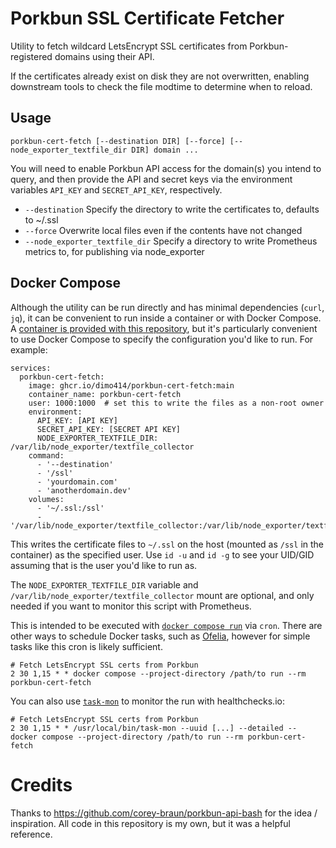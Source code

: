# Porkbun SSL Certificate Fetcher

Utility to fetch wildcard LetsEncrypt SSL certificates from Porkbun-registered domains using their API.

If the certificates already exist on disk they are not overwritten, enabling downstream tools to check the file modtime
to determine when to reload.

## Usage

```
porkbun-cert-fetch [--destination DIR] [--force] [--node_exporter_textfile_dir DIR] domain ...
```

You will need to enable Porkbun API access for the domain(s) you intend to query, and then provide the API and secret
keys via the environment variables `API_KEY` and `SECRET_API_KEY`, respectively.

* `--destination`                 Specify the directory to write the certificates to, defaults to ~/.ssl
* `--force`                       Overwrite local files even if the contents have not changed
* `--node_exporter_textfile_dir`  Specify a directory to write Prometheus metrics to, for publishing via node_exporter

## Docker Compose

Although the utility can be run directly and has minimal dependencies (`curl`, `jq`), it can be convenient to run inside
a container or with Docker Compose.
A [container is provided with this repository](http://ghcr.io/dimo414/porkbun-cert-fetch), but it's particularly
convenient to use Docker Compose to specify the configuration you'd like to run. For example:

```
services:
  porkbun-cert-fetch:
    image: ghcr.io/dimo414/porkbun-cert-fetch:main
    container_name: porkbun-cert-fetch
    user: 1000:1000  # set this to write the files as a non-root owner
    environment:
      API_KEY: [API KEY]
      SECRET_API_KEY: [SECRET API KEY]
      NODE_EXPORTER_TEXTFILE_DIR: /var/lib/node_exporter/textfile_collector
    command:
      - '--destination'
      - '/ssl'
      - 'yourdomain.com'
      - 'anotherdomain.dev'
    volumes:
      - '~/.ssl:/ssl'
      - '/var/lib/node_exporter/textfile_collector:/var/lib/node_exporter/textfile_collector'
```

This writes the certificate files to `~/.ssl` on the host (mounted as `/ssl` in the container) as the specified user.
Use `id -u` and `id -g` to see your UID/GID assuming that is the user you'd like to run as.

The `NODE_EXPORTER_TEXTFILE_DIR` variable and `/var/lib/node_exporter/textfile_collector` mount are optional, and only
needed if you want to monitor this script with Prometheus.

This is intended to be executed with [`docker compose run`](https://docs.docker.com/reference/cli/docker/compose/run/)
via `cron`. There are other ways to schedule Docker tasks, such as [Ofelia](https://hub.docker.com/r/mcuadros/ofelia),
however for simple tasks like this cron is likely sufficient.

```
# Fetch LetsEncrypt SSL certs from Porkbun
2 30 1,15 * * docker compose --project-directory /path/to run --rm porkbun-cert-fetch
```

You can also use [`task-mon`](https://github.com/dimo414/task-mon) to monitor the run with healthchecks.io:

```
# Fetch LetsEncrypt SSL certs from Porkbun
2 30 1,15 * * /usr/local/bin/task-mon --uuid [...] --detailed -- docker compose --project-directory /path/to run --rm porkbun-cert-fetch
```

# Credits

Thanks to https://github.com/corey-braun/porkbun-api-bash for the idea / inspiration. All code in this repository is my
own, but it was a helpful reference.